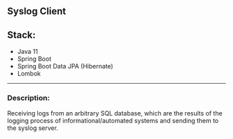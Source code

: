 ## Syslog Client

## Stack:
* Java 11
* Spring Boot
* Spring Boot Data JPA (Hibernate)
* Lombok
---
### Description:    
Receiving logs from an arbitrary SQL database, which are the results of the logging process of informational/automated systems and sending them to the syslog server.

